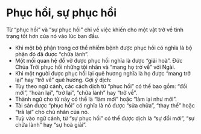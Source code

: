 # Phục hồi, sự phục hồi

Từ “phục hồi” và “sự phục hồi” chỉ về việc khiến cho một vật trở về tình trạng tốt hơn của nó vào lúc ban đầu. 
- Khi một bộ phận trong cơ thể nhiễm bệnh được phục hồi có nghĩa là bộ phận đó đã được “chữa lành”.
- Một mối quan hệ đổ vỡ được phục hồi nghĩa là được “giải hoà”. Đức Chúa Trời phục hồi những tội nhân và “mang họ trở về” với Ngài.
- Khi một người được phục hồi lại quê hương nghĩa là họ được “mang trở lại” hay “trở về” quê hương.
Gợi ý dịch:
- Tùy theo ngữ cảnh, các cách dịch từ “phục hồi” có thể bao gồm: “đổi mới”, “hoàn lại”, “trở lại”, “chữa lành” hay “trở về”.
- Thành ngữ cho từ này có thể là “làm mới” hoặc “làm lại như mới”. 
- Tài sản được “phục hồi” có nghĩa là nó được “sửa chữa”, “thay thế” hoặc “trả lại” cho chủ nhân của nó. 
- Tuỳ vào ngữ cảnh, từ “sự phục hồi” có thể được dịch là “sự đổi mới”, “sự chữa lành” hay “sự hoà giải”.

